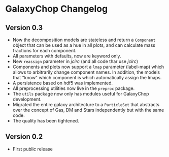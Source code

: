 # GalaxyChop Changelog


<!-- BODY -->

## Version 0.3

- Now the decomposition models are stateless and return a `Component`
  object that can be used as a hue in all plots, and can calculate mass
  fractions for each component.
- All parameters with defaults, now are keyword only.
- New `reassign` parameter in *jcirc* (and all code thar use *jcirc*)
- Components and plots now support a `lmap` parameter (label-map)
  which allows to arbitrarily change component names.
  In addition, the models that "know" which component is which automatically
  assign the lmaps.
- A persistence based on hdf5 was implemented.
- All preprocessing utilities now live in the `preproc` package.
- The `utils` package now only has modules useful for GalaxyChop development.
- Migrated the entire galaxy architecture to a `ParticleSet` that abstracts
  over the concept of Gas, DM and Stars independently but with the same code.
- The quality has been tightened.


## Version 0.2

- First public release